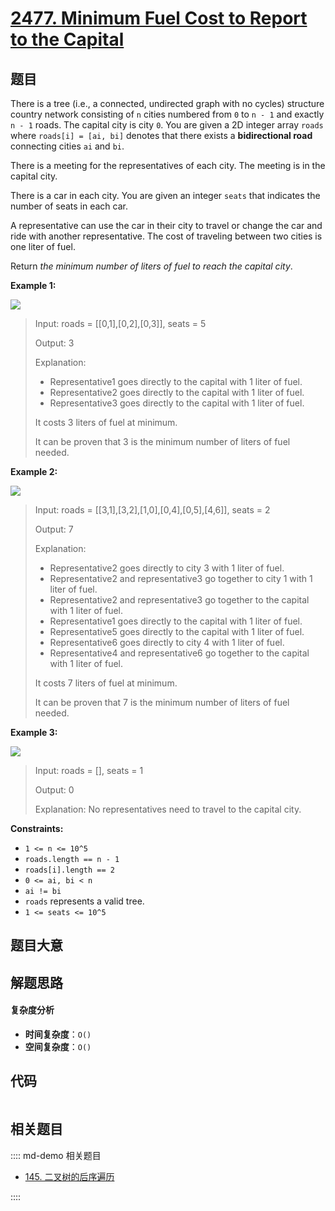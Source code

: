 # [2477. Minimum Fuel Cost to Report to the Capital](https://leetcode.com/problems/minimum-fuel-cost-to-report-to-the-capital/)

## 题目

There is a tree (i.e., a connected, undirected graph with no cycles) structure
country network consisting of `n` cities numbered from `0` to `n - 1` and
exactly `n - 1` roads. The capital city is city `0`. You are given a 2D
integer array `roads` where `roads[i] = [ai, bi]` denotes that there exists a
**bidirectional road** connecting cities `ai` and `bi`.

There is a meeting for the representatives of each city. The meeting is in the
capital city.

There is a car in each city. You are given an integer `seats` that indicates
the number of seats in each car.

A representative can use the car in their city to travel or change the car and
ride with another representative. The cost of traveling between two cities is
one liter of fuel.

Return _the minimum number of liters of fuel to reach the capital city_.

**Example 1:**

![](https://assets.leetcode.com/uploads/2022/09/22/a4c380025e3ff0c379525e96a7d63a3.png)

> Input: roads = [[0,1],[0,2],[0,3]], seats = 5
>
> Output: 3
>
> Explanation:
>
> - Representative1 goes directly to the capital with 1 liter of fuel.
> - Representative2 goes directly to the capital with 1 liter of fuel.
> - Representative3 goes directly to the capital with 1 liter of fuel.
>
> It costs 3 liters of fuel at minimum.
>
> It can be proven that 3 is the minimum number of liters of fuel needed.

**Example 2:**

![](https://assets.leetcode.com/uploads/2022/11/16/2.png)

> Input: roads = [[3,1],[3,2],[1,0],[0,4],[0,5],[4,6]], seats = 2
>
> Output: 7
>
> Explanation:
>
> - Representative2 goes directly to city 3 with 1 liter of fuel.
> - Representative2 and representative3 go together to city 1 with 1 liter of fuel.
> - Representative2 and representative3 go together to the capital with 1 liter of fuel.
> - Representative1 goes directly to the capital with 1 liter of fuel.
> - Representative5 goes directly to the capital with 1 liter of fuel.
> - Representative6 goes directly to city 4 with 1 liter of fuel.
> - Representative4 and representative6 go together to the capital with 1 liter of fuel.
>
> It costs 7 liters of fuel at minimum.
>
> It can be proven that 7 is the minimum number of liters of fuel needed.

**Example 3:**

![](https://assets.leetcode.com/uploads/2022/09/27/efcf7f7be6830b8763639cfd01b690a.png)

> Input: roads = [], seats = 1
>
> Output: 0
>
> Explanation: No representatives need to travel to the capital city.

**Constraints:**

- `1 <= n <= 10^5`
- `roads.length == n - 1`
- `roads[i].length == 2`
- `0 <= ai, bi < n`
- `ai != bi`
- `roads` represents a valid tree.
- `1 <= seats <= 10^5`

## 题目大意

## 解题思路

#### 复杂度分析

- **时间复杂度**：`O()`
- **空间复杂度**：`O()`

## 代码

```javascript

```

## 相关题目

:::: md-demo 相关题目

- [145. 二叉树的后序遍历](./0145.md)

::::
